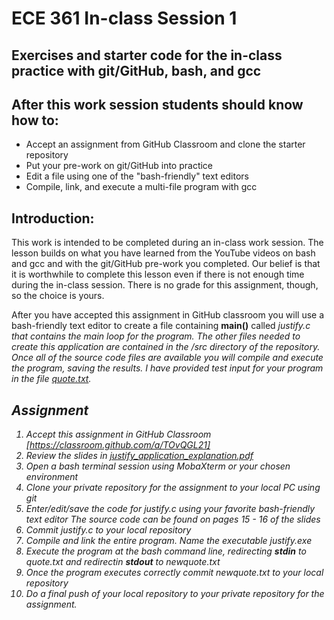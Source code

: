 # ECE 361 In-class Session 1
## Exercises and starter code for the in-class practice with git/GitHub, bash, and gcc

## After this work session students should know how to:
- Accept an assignment from GitHub Classroom and clone the starter repository
- Put your pre-work on git/GitHub into practice
- Edit a file using one of the "bash-friendly" text editors
- Compile, link, and execute a multi-file program with gcc

## Introduction:
This work is intended to be completed during an in-class work session.  The lesson builds on what you have learned from the YouTube videos on bash and gcc and with the git/GitHub pre-work you completed. Our belief is that it is worthwhile to complete this lesson even if there is not enough time during the in-class session.  There is no grade for this assignment, though, so the choice is yours.

After you have accepted this assignment in GitHub classroom you will  use a bash-friendly text editor to create a file containing <b>main()</b> called <i>justify.c<i/> that contains the main loop for the program.  The other files needed to create this application are contained in the /src directory of the repository.  Once all of the source code files are available you will compile and execute the program, saving the results.  I have provided test input for your program in the file [quote.txt](./quote.txt).

## Assignment

1. Accept this assignment in GitHub Classroom
[https://classroom.github.com/a/TOvQGL21]
2. Review the slides in [justify_application_explanation.pdf](./justify_application_explanation.pdf)
3. Open a bash terminal session using MobaXterm or your chosen environment
4. Clone your private repository for the assignment to your local PC using git
5. Enter/edit/save the code for <i>justify.c<i/> using your favorite bash-friendly text editor
The source code can be found on pages 15 - 16 of the slides
6. Commit <i>justify.c<i/> to your local repository
7. Compile and link the entire program.  Name the executable <i>justify.exe</i>
8. Execute the program at the bash command line, redirecting <b>stdin</b> to <i>quote.txt<i/> and redirectin <b>stdout</b> to <i>newquote.txt<i/>
9. Once the program executes correctly commit <i>newquote.txt<i/> to your local repository
10. Do a final push of your local repository to your private repository for the assignment.
